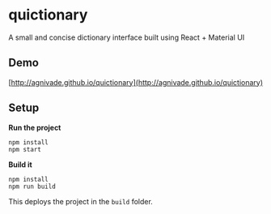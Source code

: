 # quictionary
A small and concise dictionary interface built using React + Material UI

Demo
----
[http://agnivade.github.io/quictionary](http://agnivade.github.io/quictionary)

Setup
-----

**Run the project**
```
npm install
npm start
```

**Build it**
```
npm install
npm run build
```
This deploys the project in the `build` folder.
